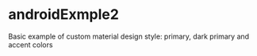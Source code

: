 # androidExmple2
Basic example of custom material design style: primary, dark primary and accent colors

